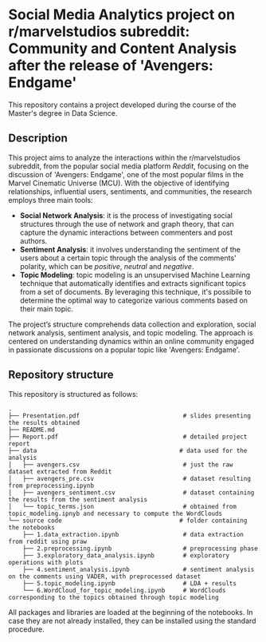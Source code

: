 # Social Media Analytics project on r/marvelstudios subreddit: Community and Content Analysis after the release of 'Avengers: Endgame'

This repository contains a project developed during the course of the Master's degree in Data Science.

## Description

This project aims to analyze the interactions within the r/marvelstudios subreddit, from the popular social media platform *Reddit*, focusing on the discussion of 'Avengers: Endgame', one of the most popular films in the Marvel Cinematic Universe (MCU). With the objective of identifying relationships, influential users, sentiments, and communities, the research employs three main tools:

* **Social Network Analysis**: it is the process of investigating social structures through the use of network and graph theory, that can capture the dynamic interactions between   commenters and post authors.
* **Sentiment Analysis**: it involves understanding the sentiment of the users about a certain topic through the analysis of the comments' polarity, which can be *positive*, *neutral* and *negative*.
* **Topic Modeling**: topic modeling is an unsupervised Machine Learning technique that automatically identifies and extracts significant topics from a set of documents. By leveraging this technique, it's possibile to determine the optimal way to categorize various comments based on their main topic.

The project’s structure comprehends data collection and exploration, social network analysis, sentiment analysis, and topic modeling. The approach is centered on understanding dynamics within an online community engaged in passionate discussions on a popular topic like 'Avengers: Endgame'.

## Repository structure

This repository is structured as follows:

```
.
├── Presentation.pdf                             # slides presenting the results obtained
├── README.md
├── Report.pdf                                   # detailed project report
├── data                                        # data used for the analysis
│   ├── avengers.csv                             # just the raw dataset extracted from Reddit
│   ├── avengers_pre.csv                         # dataset resulting from preprocessing.ipynb
│   ├── avengers_sentiment.csv                   # dataset containing the results from the sentiment analysis
│   └── topic_terms.json                         # obtained from topic_modeling.ipnyb and necessary to compute the WordClouds
└── source code                                 # folder containing the notebooks
    ├── 1.data_extraction.ipynb                  # data extraction from reddit using praw
    ├── 2.preprocessing.ipynb                    # preprocessing phase
    ├── 3.exploratory_data_analysis.ipynb        # exploratory operations with plots
    ├── 4.sentiment_analysis.ipynb               # sentiment analysis on the comments using VADER, with preprocessed dataset
    ├── 5.topic_modeling.ipynb                   # LDA + results 
    └── 6.WordCloud_for_topic_modeling.ipynb     # WordClouds corresponding to the topics obtained through topic modeling
```

All packages and libraries are loaded at the beginning of the notebooks. In case they are not already installed, they can be installed using the standard procedure.








